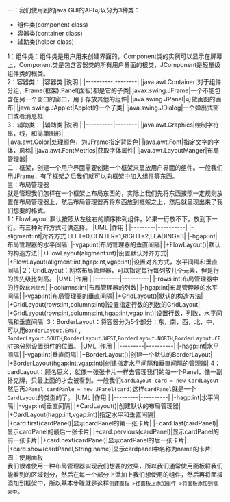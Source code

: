 一：我们使用到的java GUI的API可以分为3种类：  
- 组件类(component class)
- 容器类(container class)
- 辅助类(helper class)

1：组件类：组件类是用户用来创建界面的，Component类的实例可以显示在屏幕上，Component类是包含容器类的所有用户界面的根类，JComponent是轻量级组件类的根类。  
2：容器类：
|容器类    |说明    |
|----------|--------|
|java.awt.Container|对于组件分组，Frame(框架),Panel(面板)都是它的子类|
javax.swing.JFrame|一个不能包含在另一个窗口的窗口，用于存放其他的组件|
|java.swing.JPanel|可做画图的画布|
|java.swing.JApplet|Applet的一个子类|
|java.swing.JDialog|一个弹出式窗口或者消息框|  
3：辅助类：
|辅助类    |说明    |
|----------|--------|
|java.awt.Graphics|绘制字符串，线，和简单图形|  
|java.awt.Color|处理颜色，为JFrame指定背景色|
|java.awt.Font|指定文字的字体，风格|
|java.awt.FontMetrics|获取字体属性|
|java.awt.LayoutManger|布局管理器|  
二：框架，创建一个用户界面需要创建一个框架来呈放用户界面的组件。一般我们用JFrame，有了框架之后我们就可以向框架中加入组件等东西。  
三：布局管理器  
就是管理我们怎样在一个框架上布局东西的，实际上我们先将东西按照一定规则放置在布局管理器上，然后布局管理器再将东西放到框架之上，然后就呈现出来了我们想要的格式。  
1：FlowLayout:默认按照从左往右的顺序排列组件，如果一行放不下，放到下一行。有三种对齐方式可供选择。
|UML      |作用      |
|---------|----------|
|-aligment:int|对齐方式 LEFT=0,CENTER=1,RIGHT=2,LEADING=3|
|-hgap:int|布局管理器的水平间隔|
|-vgap:int|布局管理器的垂直间隔|
|+FlowLayout()|默认的构造方法|
|+FlowLayout(aligment:int)|设置默认对齐方式|
|+FlowLayout(aligment:int,hgap:int,vgap:int)|设置对齐方式，水平间隔和垂直间隔|
2：GridLayout：网格布局管理器，可以指定每行每列放几个元素，但是行的优先级比列高。
|UML      |作用      |
|---------|----------|
|-rows:int|布局管理器中的行数`比列优先`|
|-columns:int|布局管理器的列数|
|-hgap:int|布局管理器的水平间隔|
|-vgap:int|布局管理器的垂直间隔|
|+GridLayout()|默认的构造方法|
|+GridLayout(rows:int,columns:int)|设置指定行数的列数的GridLayout|
|+GridLayout(rows:int,columns:int,hgap:int,vgap:int)|设置行数，列数，水平间隔和垂直间隔| 
3：BorderLayout：将容器分为5个部分：东，南，西，北，中，可以用`BorderLayout.EAST` ,` BorderLayout.SOUTH`,`BorderLayout.WEST`,`BorderLayout.NORTH`,`BorderLayout.CENTER`分别设置组件的位置。
|UML      |作用      |
|---------|----------| 
|-hagp:int|水平间隔|
|-vgap:int|垂直间隔|
|+BorderLayout()|创建一个默认的BorderLayout|
|+BorderLayout(hgap:int,vgap:int)|创建指定水平间隔和垂直间隔的管理器| 
4：cardLayout：顾名思义，就像一张张卡片一样去管理我们的每一个Panel，像一副扑克牌，只最上面的才会被看到。一般我们`CardLayout card = new CardLayout`然后再`JPanel cardPanle = new JPanel(card)`这样`cardPanel`就是一个`CardLayout`的类型的了。
|UML      |作用      |
|---------|----------| 
|-hagp:int|水平间隔|
|-vgap:int|垂直间隔|
|+CardLayout()|创建默认的布局管理器|
|+CardLayout(hagp:int,vgap:int)|指定水平和垂直间隔|
|+card.first(cardPanel)|显示cardPanel的第一张卡片|
|+card.last(cardPanel)|显示cardPanel的最后一张卡片|
|+card.pervious(cardPanel)|显示cardPanel的前一张卡片|
|+card.next(cardPanel)|显示cardPanel的后一张卡片|
|+card.show(cardPanel,String name)|显示cardpanel中名称为name的卡片|
四：使用面板  
我们很难使用一种布局管理器实现我们想要的效果，所以我们通常使用面板将我们能看到的区域划分，然后在每一个部分上添加上我们想使用的组件，然后再将面板添加到框架中，所以基本步骤就是这样`创建面板->往面板上添加组件->将面板添加到框架中`。













